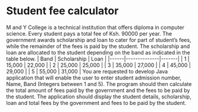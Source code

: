 ﻿# Student fee calculator
M and Y College is a technical institution that offers diploma in computer science. Every student pays a total fee of Ksh. 90000 per year. The government awards scholarship and loan to cater for part of student’s fees, while the remainder of the fees is paid by the student. The scholarship and loan are allocated to the student depending on the band as indicated in the table below.
| Band | Scholarship | Loan  |
|------|--------------|-------|
| 1    | 15,000       | 22,000 |
| 2    | 25,000       | 25,000 |
| 3    | 35,000       | 27,000 |
| 4    | 45,000       | 29,000 |
| 5    | 55,000       | 31,000 |
You are requested to develop Java application that will enable the user to enter student admission number, Name, Band (Integers between 1 and 5). The program should then calculate the total amount of fees paid by the government and the fees to be paid by the student.
The application should display the student details, scholarship, loan and total fees by the government and fees to be paid by the student. 
